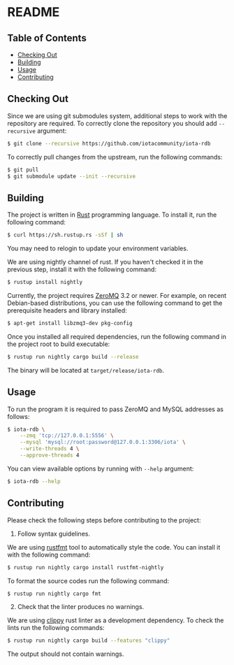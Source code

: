 # README

## Table of Contents
* [Checking Out](#checking-out)
* [Building](#building)
* [Usage](#usage)
* [Contributing](#contributing)

## Checking Out

Since we are using git submodules system, additional steps to work with the
repository are required. To correctly clone the repository you should add
`--recursive` argument:

```sh
$ git clone --recursive https://github.com/iotacommunity/iota-rdb
```

To correctly pull changes from the upstream, run the following commands:

```sh
$ git pull
$ git submodule update --init --recursive
```

## Building

The project is written in [Rust][rust] programming language. To install it, run
the following command:

```sh
$ curl https://sh.rustup.rs -sSf | sh
```

You may need to relogin to update your environment variables.

We are using nightly channel of rust. If you haven't checked it in the previous
step, install it with the following command:

```sh
$ rustup install nightly
```

Currently, the project requires [ZeroMQ][zmq] 3.2 or newer. For example, on
recent Debian-based distributions, you can use the following command to get the
prerequisite headers and library installed:

```sh
$ apt-get install libzmq3-dev pkg-config
```

Once you installed all required dependencies, run the following command in the
project root to build executable:

```sh
$ rustup run nightly cargo build --release
```

The binary will be located at `target/release/iota-rdb`.

## Usage

To run the program it is required to pass ZeroMQ and MySQL addresses as follows:

```sh
$ iota-rdb \
    --zmq 'tcp://127.0.0.1:5556' \
    --mysql 'mysql://root:password@127.0.0.1:3306/iota' \
    --write-threads 4 \
    --approve-threads 4
```

You can view available options by running with `--help` argument:

```sh
$ iota-rdb --help
```

## Contributing

Please check the following steps before contributing to the project:

1. Follow syntax guidelines.

We are using [rustfmt][rustfmt] tool to automatically style the code. You can
install it with the following command:

```sh
$ rustup run nightly cargo install rustfmt-nightly
```

To format the source codes run the following command:

```sh
$ rustup run nightly cargo fmt
```

2. Check that the linter produces no warnings.

We are using [clippy][clippy] rust linter as a development dependency. To check
the lints run the following commands:

```sh
$ rustup run nightly cargo build --features "clippy"
```

The output should not contain warnings.

[rust]: https://www.rust-lang.org/
[rustfmt]: https://github.com/rust-lang-nursery/rustfmt
[clippy]: https://github.com/rust-lang-nursery/rust-clippy
[zmq]: https://github.com/zeromq/libzmq

